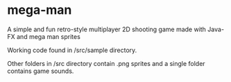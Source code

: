 # mega-man
A simple and fun retro-style multiplayer 2D shooting game made with Java-FX and mega man sprites


Working code found in /src/sample directory. 

Other folders in /src directory contain .png sprites and a single folder contains game sounds. 
